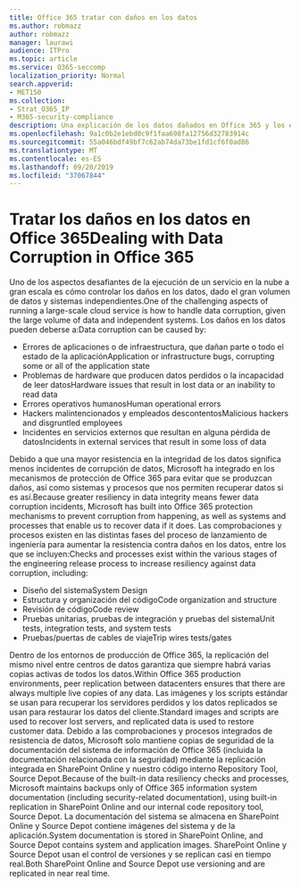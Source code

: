 ```yaml
---
title: Office 365 tratar con daños en los datos
ms.author: robmazz
author: robmazz
manager: laurawi
audience: ITPro
ms.topic: article
ms.service: O365-seccomp
localization_priority: Normal
search.appverid:
- MET150
ms.collection:
- Strat_O365_IP
- M365-security-compliance
description: Una explicación de los datos dañados en Office 365 y los esfuerzos de prevención y recuperación de Microsoft.
ms.openlocfilehash: 9a1c0b2e1ebd0c9f1faa698fa12756d32783914c
ms.sourcegitcommit: 55a046bdf49bf7c62ab74da73be1fd1cf6f0ad86
ms.translationtype: MT
ms.contentlocale: es-ES
ms.lasthandoff: 09/20/2019
ms.locfileid: "37067844"
---
```

# <a name="dealing-with-data-corruption-in-office-365"></a><span data-ttu-id="78594-103">Tratar los daños en los datos en Office 365</span><span class="sxs-lookup"><span data-stu-id="78594-103">Dealing with Data Corruption in Office 365</span></span>

<span data-ttu-id="78594-104">Uno de los aspectos desafiantes de la ejecución de un servicio en la nube a gran escala es cómo controlar los daños en los datos, dado el gran volumen de datos y sistemas independientes.</span><span class="sxs-lookup"><span data-stu-id="78594-104">One of the challenging aspects of running a large-scale cloud service is how to handle data corruption, given the large volume of data and independent systems.</span></span> <span data-ttu-id="78594-105">Los daños en los datos pueden deberse a:</span><span class="sxs-lookup"><span data-stu-id="78594-105">Data corruption can be caused by:</span></span>

- <span data-ttu-id="78594-106">Errores de aplicaciones o de infraestructura, que dañan parte o todo el estado de la aplicación</span><span class="sxs-lookup"><span data-stu-id="78594-106">Application or infrastructure bugs, corrupting some or all of the application state</span></span>
- <span data-ttu-id="78594-107">Problemas de hardware que producen datos perdidos o la incapacidad de leer datos</span><span class="sxs-lookup"><span data-stu-id="78594-107">Hardware issues that result in lost data or an inability to read data</span></span>
- <span data-ttu-id="78594-108">Errores operativos humanos</span><span class="sxs-lookup"><span data-stu-id="78594-108">Human operational errors</span></span>
- <span data-ttu-id="78594-109">Hackers malintencionados y empleados descontentos</span><span class="sxs-lookup"><span data-stu-id="78594-109">Malicious hackers and disgruntled employees</span></span>
- <span data-ttu-id="78594-110">Incidentes en servicios externos que resultan en alguna pérdida de datos</span><span class="sxs-lookup"><span data-stu-id="78594-110">Incidents in external services that result in some loss of data</span></span>

<span data-ttu-id="78594-111">Debido a que una mayor resistencia en la integridad de los datos significa menos incidentes de corrupción de datos, Microsoft ha integrado en los mecanismos de protección de Office 365 para evitar que se produzcan daños, así como sistemas y procesos que nos permiten recuperar datos si es así.</span><span class="sxs-lookup"><span data-stu-id="78594-111">Because greater resiliency in data integrity means fewer data corruption incidents, Microsoft has built into Office 365 protection mechanisms to prevent corruption from happening, as well as systems and processes that enable us to recover data if it does.</span></span> <span data-ttu-id="78594-112">Las comprobaciones y procesos existen en las distintas fases del proceso de lanzamiento de ingeniería para aumentar la resistencia contra daños en los datos, entre los que se incluyen:</span><span class="sxs-lookup"><span data-stu-id="78594-112">Checks and processes exist within the various stages of the engineering release process to increase resiliency against data corruption, including:</span></span>

- <span data-ttu-id="78594-113">Diseño del sistema</span><span class="sxs-lookup"><span data-stu-id="78594-113">System Design</span></span>
- <span data-ttu-id="78594-114">Estructura y organización del código</span><span class="sxs-lookup"><span data-stu-id="78594-114">Code organization and structure</span></span>
- <span data-ttu-id="78594-115">Revisión de código</span><span class="sxs-lookup"><span data-stu-id="78594-115">Code review</span></span>
- <span data-ttu-id="78594-116">Pruebas unitarias, pruebas de integración y pruebas del sistema</span><span class="sxs-lookup"><span data-stu-id="78594-116">Unit tests, integration tests, and system tests</span></span>
- <span data-ttu-id="78594-117">Pruebas/puertas de cables de viaje</span><span class="sxs-lookup"><span data-stu-id="78594-117">Trip wires tests/gates</span></span>

<span data-ttu-id="78594-118">Dentro de los entornos de producción de Office 365, la replicación del mismo nivel entre centros de datos garantiza que siempre habrá varias copias activas de todos los datos.</span><span class="sxs-lookup"><span data-stu-id="78594-118">Within Office 365 production environments, peer replication between datacenters ensures that there are always multiple live copies of any data.</span></span> <span data-ttu-id="78594-119">Las imágenes y los scripts estándar se usan para recuperar los servidores perdidos y los datos replicados se usan para restaurar los datos del cliente.</span><span class="sxs-lookup"><span data-stu-id="78594-119">Standard images and scripts are used to recover lost servers, and replicated data is used to restore customer data.</span></span> <span data-ttu-id="78594-120">Debido a las comprobaciones y procesos integrados de resistencia de datos, Microsoft solo mantiene copias de seguridad de la documentación del sistema de información de Office 365 (incluida la documentación relacionada con la seguridad) mediante la replicación integrada en SharePoint Online y nuestro código interno Repository Tool, Source Depot.</span><span class="sxs-lookup"><span data-stu-id="78594-120">Because of the built-in data resiliency checks and processes, Microsoft maintains backups only of Office 365 information system documentation (including security-related documentation), using built-in replication in SharePoint Online and our internal code repository tool, Source Depot.</span></span> <span data-ttu-id="78594-121">La documentación del sistema se almacena en SharePoint Online y Source Depot contiene imágenes del sistema y de la aplicación.</span><span class="sxs-lookup"><span data-stu-id="78594-121">System documentation is stored in SharePoint Online, and Source Depot contains system and application images.</span></span> <span data-ttu-id="78594-122">SharePoint Online y Source Depot usan el control de versiones y se replican casi en tiempo real.</span><span class="sxs-lookup"><span data-stu-id="78594-122">Both SharePoint Online and Source Depot use versioning and are replicated in near real time.</span></span>
